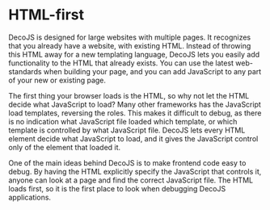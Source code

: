 <meta name="title" content="HTML-first - DecoJS">

<div class="page-header">
  <h1>HTML-first</h1>
</div>

DecoJS is designed for large websites with multiple pages. It recognizes that you already have a website, with existing HTML. Instead of 
throwing this HTML away for a new templating language, DecoJS lets you easily add functionality to the HTML that already exists. You can use the
latest web-standards when building your page, and you can add JavaScript to any part of your new or existing page. 

The first thing your browser loads is the HTML, so why not let the HTML decide what JavaScript to load? Many other frameworks has the JavaScript
load templates, reversing the roles. This makes it difficult to debug, as there is no indication what JavaScript file loaded which template,
or which template is controlled by what JavaScript file. DecoJS lets every HTML element decide what JavaScript to load, and it gives the JavaScript control only of the element that loaded it. 

One of the main ideas behind DecoJS is to make frontend code easy to debug. By having the HTML explicitly specify the JavaScript that controls it,
anyone can look at a page and find the correct JavaScript file. The HTML loads first, so it is the first place to look when debugging DecoJS applications. 
